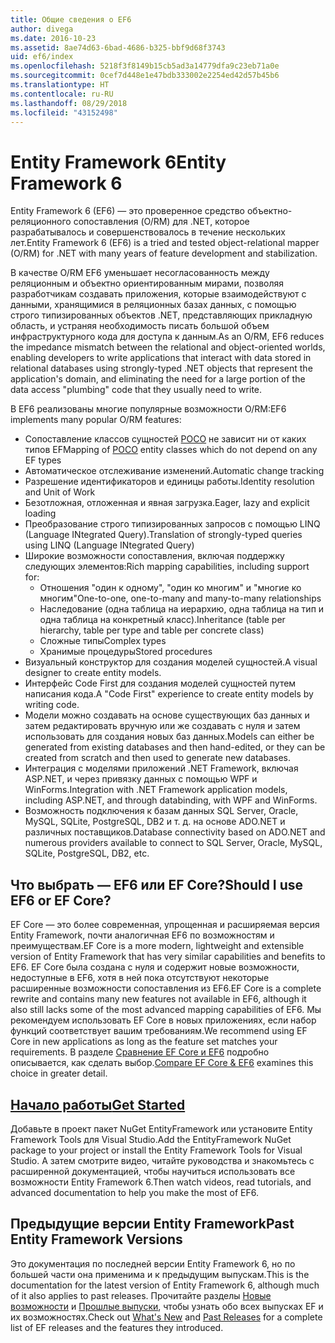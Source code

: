 ```yaml
---
title: Общие сведения о EF6
author: divega
ms.date: 2016-10-23
ms.assetid: 8ae74d63-6bad-4686-b325-bbf9d68f3743
uid: ef6/index
ms.openlocfilehash: 5218f3f8149b15cb5ad3a14779dfa9c23eb71a0e
ms.sourcegitcommit: 0cef7d448e1e47bdb333002e2254ed42d57b45b6
ms.translationtype: HT
ms.contentlocale: ru-RU
ms.lasthandoff: 08/29/2018
ms.locfileid: "43152498"
---
```

# <a name="entity-framework-6"></a><span data-ttu-id="235fa-102">Entity Framework 6</span><span class="sxs-lookup"><span data-stu-id="235fa-102">Entity Framework 6</span></span>
<span data-ttu-id="235fa-103">Entity Framework 6 (EF6) — это проверенное средство объектно-реляционного сопоставления (O/RM) для .NET, которое разрабатывалось и совершенствовалось в течение нескольких лет.</span><span class="sxs-lookup"><span data-stu-id="235fa-103">Entity Framework 6 (EF6) is a tried and tested object-relational mapper (O/RM) for .NET with many years of feature development and stabilization.</span></span>

<span data-ttu-id="235fa-104">В качестве O/RM EF6 уменьшает несогласованность между реляционным и объектно ориентированным мирами, позволяя разработчикам создавать приложения, которые взаимодействуют с данными, хранящимися в реляционных базах данных, с помощью строго типизированных объектов .NET, представляющих прикладную область, и устраняя необходимость писать большой объем инфраструктурного кода для доступа к данным.</span><span class="sxs-lookup"><span data-stu-id="235fa-104">As an O/RM, EF6 reduces the impedance mismatch between the relational and object-oriented worlds, enabling developers to write applications that interact with data stored in relational databases using strongly-typed .NET objects that represent the application's domain, and eliminating the need for a large portion of the data access "plumbing" code that they usually need to write.</span></span>

<span data-ttu-id="235fa-105">В EF6 реализованы многие популярные возможности O/RM:</span><span class="sxs-lookup"><span data-stu-id="235fa-105">EF6 implements many popular O/RM features:</span></span>
- <span data-ttu-id="235fa-106">Сопоставление классов сущностей [POCO](~/ef6/resources/glossary.md#poco) не зависит ни от каких типов EF</span><span class="sxs-lookup"><span data-stu-id="235fa-106">Mapping of [POCO](~/ef6/resources/glossary.md#poco) entity classes which do not depend on any EF types</span></span>
- <span data-ttu-id="235fa-107">Автоматическое отслеживание изменений.</span><span class="sxs-lookup"><span data-stu-id="235fa-107">Automatic change tracking</span></span>
- <span data-ttu-id="235fa-108">Разрешение идентификаторов и единицы работы.</span><span class="sxs-lookup"><span data-stu-id="235fa-108">Identity resolution and Unit of Work</span></span>
- <span data-ttu-id="235fa-109">Безотложная, отложенная и явная загрузка.</span><span class="sxs-lookup"><span data-stu-id="235fa-109">Eager, lazy and explicit loading</span></span>
- <span data-ttu-id="235fa-110">Преобразование строго типизированных запросов с помощью LINQ (Language INtegrated Query).</span><span class="sxs-lookup"><span data-stu-id="235fa-110">Translation of strongly-typed queries using LINQ (Language INtegrated Query)</span></span>
- <span data-ttu-id="235fa-111">Широкие возможности сопоставления, включая поддержку следующих элементов:</span><span class="sxs-lookup"><span data-stu-id="235fa-111">Rich mapping capabilities, including support for:</span></span>
  - <span data-ttu-id="235fa-112">Отношения "один к одному", "один ко многим" и "многие ко многим"</span><span class="sxs-lookup"><span data-stu-id="235fa-112">One-to-one, one-to-many and many-to-many relationships</span></span>
  - <span data-ttu-id="235fa-113">Наследование (одна таблица на иерархию, одна таблица на тип и одна таблица на конкретный класс).</span><span class="sxs-lookup"><span data-stu-id="235fa-113">Inheritance (table per hierarchy, table per type and table per concrete class)</span></span>
  - <span data-ttu-id="235fa-114">Сложные типы</span><span class="sxs-lookup"><span data-stu-id="235fa-114">Complex types</span></span>
  - <span data-ttu-id="235fa-115">Хранимые процедуры</span><span class="sxs-lookup"><span data-stu-id="235fa-115">Stored procedures</span></span>
- <span data-ttu-id="235fa-116">Визуальный конструктор для создания моделей сущностей.</span><span class="sxs-lookup"><span data-stu-id="235fa-116">A visual designer to create entity models.</span></span>
- <span data-ttu-id="235fa-117">Интерфейс Code First для создания моделей сущностей путем написания кода.</span><span class="sxs-lookup"><span data-stu-id="235fa-117">A "Code First" experience to create entity models by writing code.</span></span>
- <span data-ttu-id="235fa-118">Модели можно создавать на основе существующих баз данных и затем редактировать вручную или же создавать с нуля и затем использовать для создания новых баз данных.</span><span class="sxs-lookup"><span data-stu-id="235fa-118">Models can either be generated from existing databases and then hand-edited, or they can be created from scratch and then used to generate new databases.</span></span>
- <span data-ttu-id="235fa-119">Интеграция с моделями приложений .NET Framework, включая ASP.NET, и через привязку данных с помощью WPF и WinForms.</span><span class="sxs-lookup"><span data-stu-id="235fa-119">Integration with .NET Framework application models, including ASP.NET, and through databinding, with WPF and WinForms.</span></span>
- <span data-ttu-id="235fa-120">Возможность подключения к базам данных SQL Server, Oracle, MySQL, SQLite, PostgreSQL, DB2 и т. д. на основе ADO.NET и различных поставщиков.</span><span class="sxs-lookup"><span data-stu-id="235fa-120">Database connectivity based on ADO.NET and numerous providers available to connect to SQL Server, Oracle, MySQL, SQLite, PostgreSQL, DB2, etc.</span></span>

## <a name="should-i-use-ef6-or-ef-core"></a><span data-ttu-id="235fa-121">Что выбрать — EF6 или EF Core?</span><span class="sxs-lookup"><span data-stu-id="235fa-121">Should I use EF6 or EF Core?</span></span>

<span data-ttu-id="235fa-122">EF Core — это более современная, упрощенная и расширяемая версия Entity Framework, почти аналогичная EF6 по возможностям и преимуществам.</span><span class="sxs-lookup"><span data-stu-id="235fa-122">EF Core is a more modern, lightweight and extensible version of Entity Framework that has very similar capabilities and benefits to EF6.</span></span>
<span data-ttu-id="235fa-123">EF Core была создана с нуля и содержит новые возможности, недоступные в EF6, хотя в ней пока отсутствуют некоторые расширенные возможности сопоставления из EF6.</span><span class="sxs-lookup"><span data-stu-id="235fa-123">EF Core is a complete rewrite and contains many new features not available in EF6, although it also still lacks some of the most advanced mapping capabilities of EF6.</span></span>
<span data-ttu-id="235fa-124">Мы рекомендуем использовать EF Core в новых приложениях, если набор функций соответствует вашим требованиям.</span><span class="sxs-lookup"><span data-stu-id="235fa-124">We recommend using EF Core in new applications as long as the feature set matches your requirements.</span></span>
<span data-ttu-id="235fa-125">В разделе [Сравнение EF Core и EF6](xref:efcore-and-ef6/index) подробно описывается, как сделать выбор.</span><span class="sxs-lookup"><span data-stu-id="235fa-125">[Compare EF Core & EF6](xref:efcore-and-ef6/index) examines this choice in greater detail.</span></span>

## <a name="get-startedef6get-startedmd"></a>[<span data-ttu-id="235fa-126">Начало работы</span><span class="sxs-lookup"><span data-stu-id="235fa-126">Get Started</span></span>](~/ef6/get-started.md)

<span data-ttu-id="235fa-127">Добавьте в проект пакет NuGet EntityFramework или установите Entity Framework Tools для Visual Studio.</span><span class="sxs-lookup"><span data-stu-id="235fa-127">Add the EntityFramework NuGet package to your project or install the Entity Framework Tools for Visual Studio.</span></span> <span data-ttu-id="235fa-128">А затем смотрите видео, читайте руководства и знакомьтесь с расширенной документацией, чтобы научиться использовать все возможности Entity Framework 6.</span><span class="sxs-lookup"><span data-stu-id="235fa-128">Then watch videos, read tutorials, and advanced documentation to help you make the most of EF6.</span></span>

## <a name="past-entity-framework-versions"></a><span data-ttu-id="235fa-129">Предыдущие версии Entity Framework</span><span class="sxs-lookup"><span data-stu-id="235fa-129">Past Entity Framework Versions</span></span>

<span data-ttu-id="235fa-130">Это документация по последней версии Entity Framework 6, но по большей части она применима и к предыдущим выпускам.</span><span class="sxs-lookup"><span data-stu-id="235fa-130">This is the documentation for the latest version of Entity Framework 6, although much of it also applies to past releases.</span></span>
<span data-ttu-id="235fa-131">Прочитайте разделы [Новые возможности](~/ef6/what-is-new/index.md) и [Прошлые выпуски](~/ef6/what-is-new/past-releases.md), чтобы узнать обо всех выпусках EF и их возможностях.</span><span class="sxs-lookup"><span data-stu-id="235fa-131">Check out [What's New](~/ef6/what-is-new/index.md) and [Past Releases](~/ef6/what-is-new/past-releases.md) for a complete list of EF releases and the features they introduced.</span></span>
